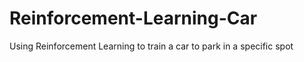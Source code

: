 # Reinforcement-Learning-Car
Using Reinforcement Learning to train a car to park in a specific spot
